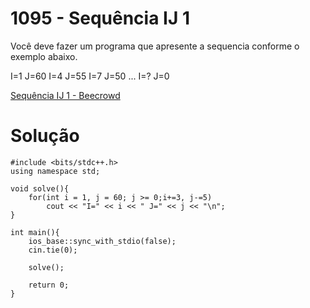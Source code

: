 # 1095 - Sequência IJ 1

Você deve fazer um programa que apresente a sequencia conforme o exemplo abaixo.

I=1 J=60
I=4 J=55
I=7 J=50
...
I=? J=0

[Sequência IJ 1 - Beecrowd](https://www.beecrowd.com.br/judge/pt/problems/view/1095)

# Solução

```
#include <bits/stdc++.h>
using namespace std;
 
void solve(){
    for(int i = 1, j = 60; j >= 0;i+=3, j-=5)
        cout << "I=" << i << " J=" << j << "\n";
}
 
int main(){
    ios_base::sync_with_stdio(false);
    cin.tie(0);
    
    solve();
    
    return 0;
}
```